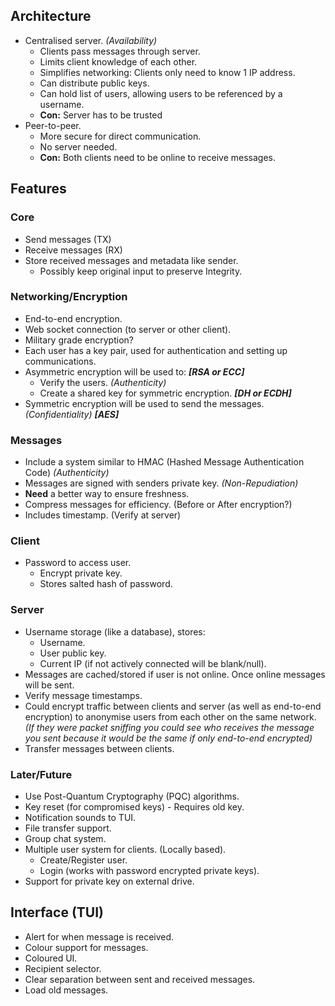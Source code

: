 ## Architecture
- Centralised server. *(Availability)*
	- Clients pass messages through server.
	- Limits client knowledge of each other.
	- Simplifies networking: Clients only need to know 1 IP address.
	- Can distribute public keys.
	- Can hold list of users, allowing users to be referenced by a username.
	- **Con:** Server has to be trusted
- Peer-to-peer.
	- More secure for direct communication.
	- No server needed.
	- **Con:** Both clients need to be online to receive messages.

## Features
### Core
- Send messages (TX)
- Receive messages (RX)
- Store received messages and metadata like sender.
	- Possibly keep original input to preserve Integrity.
### Networking/Encryption
- End-to-end encryption.
- Web socket connection (to server or other client).
- Military grade encryption?
- Each user has a key pair, used for authentication and setting up communications.
- Asymmetric encryption will be used to: ***\[RSA or ECC\]***
	- Verify the users. *(Authenticity)*
	- Create a shared key for symmetric encryption. ***\[DH or ECDH\]***
- Symmetric encryption will be used to send the messages. *(Confidentiality)* ***\[AES\]***
### Messages
- Include a system similar to HMAC (Hashed Message Authentication Code) *(Authenticity)*
- Messages are signed with senders private key. *(Non-Repudiation)*
- **Need** a better way to ensure freshness.
- Compress messages for efficiency. (Before or After encryption?)
- Includes timestamp. (Verify at server)
### Client
- Password to access user.
	- Encrypt private key.
	- Stores salted hash of password.
### Server
- Username storage (like a database), stores:
	- Username.
	- User public key.
	- Current IP (if not actively connected will be blank/null).
- Messages are cached/stored if user is not online. Once online messages will be sent.
- Verify message timestamps.
- Could encrypt traffic between clients and server (as well as end-to-end encryption) to anonymise users from each other on the same network.
	  *(If they were packet sniffing you could see who receives the message you sent because it would be the same if only end-to-end encrypted)*
- Transfer messages between clients.
### Later/Future
- Use Post-Quantum Cryptography (PQC) algorithms.
- Key reset (for compromised keys) - Requires old key.
- Notification sounds to TUI.
- File transfer support.
- Group chat system.
- Multiple user system for clients. (Locally based).
	- Create/Register user.
	- Login (works with password encrypted private keys).
- Support for private key on external drive.

## Interface (TUI)
- Alert for when message is received.
- Colour support for messages.
- Coloured UI.
- Recipient selector.
- Clear separation between sent and received messages.
- Load old messages.
